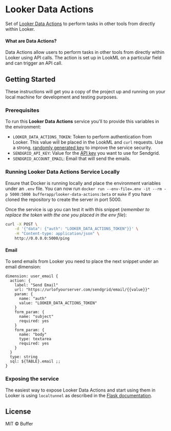 # Looker Data Actions

Set of [Looker Data Actions](https://discourse.looker.com/t/data-actions/3573)
to perform tasks in other tools from directly within Looker.

#### What are Data Actions?

Data Actions allow users to perform tasks in other tools from directly within
Looker using API calls. The action is set up in LookML on a particular field
and can trigger an API call.

## Getting Started

These instructions will get you a copy of the project up and running on your
local machine for development and testing purposes.

### Prerequisites

To run this **Looker Data Actions** service you'll to provide this variables in
the environment:

- `LOOKER_DATA_ACTIONS_TOKEN`: Token to perform authentication from Looker.
  This value will be placed in the LookML and `curl` requests. Use a
  strong, [randomly generated key](http://randomkeygen.com/) to improve the
  service security.
- `SENDGRID_API_KEY`: Value for the [API
  key](https://app.sendgrid.com/settings/api_keys) you want to use for Sendgrid.
- `SENDGRID_ACCOUNT_EMAIL`: Email that will send the emails.

### Running Looker Data Actions Service Locally

Ensure that Docker is running locally and place the environment variables under
an `.env` file. You can now run
`docker run --env-file=.env -it --rm -p 5000:5000 bufferapp/looker-data-actions:beta` or `make` if you have cloned the repository
to create the server in port 5000.

Once the service is up you can test it with this snippet (_remember to replace
the token with the one you placed in the env file_):

```bash
curl -X POST \
    -d '{"data": {"auth": "LOOKER_DATA_ACTIONS_TOKEN"}}' \
    -H "Content-type: application/json" \
    http://0.0.0.0:5000/ping
```

#### Email

To send emails from Looker you need to place the next snippet under an email
dimension:

```
dimension: user_email {
  action: {
    label: "Send Email"
    url: "https://urlofyourserver.com/sendgrid/email/{{value}}"
    param: {
      name: "auth"
      value: "LOOKER_DATA_ACTIONS_TOKEN"
    }
    form_param: {
      name: "subject"
      required: yes
    }
    form_param: {
      name: "body"
      type: textarea
      required: yes
    }
  }
  type: string
  sql: ${TABLE}.email ;;
}
```

### Exposing the service

The easiest way to expose Looker Data Actions and start using them in Looker is
using `localtunnel` as described in the [Flask documentation](http://flask.pocoo.org/snippets/89/).

## License

MIT © Buffer
